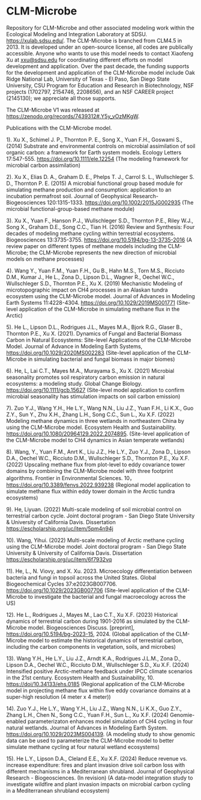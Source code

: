 # CLM-Microbe
Repository for CLM-Microbe and other associated modeling work within the Ecological Modeling and Integration Laboratory at SDSU. https://xulab.sdsu.edu/. The CLM-Microbe is branched from CLM4.5 in 2013. It is developed under an open-source license, all codes are publically accessible. Anyone who wants to use this model needs to contact Xiaofeng Xu at xxu@sdsu.edu for coordinating different efforts on model development and application. Over the past decade, the funding supports for the development and application of the CLM-Microbe model include Oak Ridge National Lab, University of Texas - El Paso, San Diego State University, CSU Program for Education and Research in Biotechnology, NSF projects (1702797, 2154746, 2208656), and an NSF CAREER project (2145130); we appreciate all those supports.

The CLM-Microbe V1 was released at https://zenodo.org/records/7439312#.Y5y_vOzMKgW.

Publications with the CLM-Microbe model.

1). Xu X., Schimel J. P., Thornton P. E., Song X., Yuan F.H., Goswami S., (2014) Substrate and environmental controls on microbial assimilation of soil organic carbon: a framework for Earth system models. Ecology Letters 17:547-555. https://doi.org/10.1111/ele.12254 (The modeling framework for microbial carbon assimilation)

2). Xu X., Elias D. A., Graham D. E., Phelps T. J., Carrol S. L., Wullschleger S. D., Thornton P. E. (2015) A microbial functional group based module for simulating methane production and consumption: application to an incubation permafrost soil. Journal of Geophysical Research-Biogeosciences 120:1315-1333.  https://doi.org/10.1002/2015JG002935 (The microbial functional-group-based methane module)

3). Xu X., Yuan F., Hanson P.J., Wullschleger S.D., Thornton P.E., Riley W.J., Song X., Graham D.E., Song C.C., Tian H. (2016) Review and Synthesis: Four decades of modeling methane cycling within terrestrial ecosystems. Biogeosciences 13:3735-3755. https://doi.org/10.5194/bg-13-3735-2016 (A review paper on different types of methane models including the CLM-Microbe; the CLM-Microbe represents the new direction of microbial models on methane processes)

4). Wang Y., Yuan F.M., Yuan F.H., Gu B., Hahn M.S., Torn M.S., Ricciuto D.M., Kumar J., He L., Zona D., Lipson D.L., Wagner R., Oechel W.C., Wullschleger S.D., Thornton P.E., Xu X. (2019) Mechanistic Modeling of microtopographic impact on CH4 processes in an Alaskan tundra ecosystem using the CLM-Microbe model. Journal of Advances in Modeling Earth Systems 11:4228-4304.  https://doi.org/10.1029/2019MS001771 (Site-level application of the CLM-Microbe in simulating methane flux in the Arctic)

5). He L., Lipson D.L., Rodrigues J.L., Mayes M.A., Bjork R.G., Glaser B., Thornton P.E., Xu X. (2021). Dynamics of Fungal and Bacterial Biomass Carbon in Natural Ecosystems: Site-level Applications of the CLM-Microbe Model. Journal of Advance in Modeling Earth Systems,  https://doi.org/10.1029/2020MS002283 (Site-level application of the CLM-Microbe in simulating bacterial and fungal biomass in major biomes)

6). He, L, Lai C.T., Mayes M.A., Murayama S., Xu X. (2021) Microbial seasonality promotes soil respiratory carbon emission in natural ecosystems: a modeling study. Global Change Biology. https://doi.org/10.1111/gcb.15627 (Site-level model application to confirm microbial seasonality has stimulation impacts on soil carbon emission)

7). Zuo Y.J., Wang Y.H., He L.Y., Wang N.N., Liu J.Z., Yuan F.H., Li K.X., Guo Z.Y., Sun Y., Zhu X.H., Zhang L.H., Song C.C., Sun L., Xu X.F. (2022) Modeling methane dynamics in three wetlands in northeastern China by using the CLM-Microbe model. Ecosystem Health and Sustainability. https://doi.org/10.1080/20964129.2022.2074895. (Site-level application of the CLM-Microbe model to CH4 dynamics in Asian temperate wetlands)

8). Wang, Y., Yuan F.M., Anrt K., Liu J.Z., He L.Y., Zuo Y.J., Zona D., Lipson D.A., Oechel W.C., Ricciuto D.M., Wullschleger S.D., Thornton P.E., Xu X.F. (2022) Upscaling methane flux from plot-level to eddy covariance tower domains by combining the CLM-Microbe model with three footprint algorithms. Frontier in Environmental Sciences. 10， https://doi.org/10.3389/fenvs.2022.939238 (Regional model application to simulate methane flux within eddy tower domain in the Arctic tundra ecosystems)

9). He, Liyuan. (2022) Multi-scale modeling of soil microbial control on terrestrial carbon cycle. Joint doctoral program - San Diego State University & University of California Davis. Dissertation https://escholarship.org/uc/item/5pm4n94j

10). Wang, Yihui. (2022) Multi-scale modeling of Arctic methane cycling using the CLM-Microbe model. Joint doctoral program - San Diego State University & University of California Davis. Dissertation https://escholarship.org/uc/item/6f7932vq

11). He, L., N. Viovy, and X. Xu. 2023. Microecology differentiation between bacteria and fungi in topsoil across the United States. Global Biogeochemical Cycles 37:e2023GB007706. https://doi.org/10.1029/2023GB007706 (Site-level application of the CLM-Microbe to investigate the bacterial and fungal macroecology across the US)

12). He L., Rodrigues J., Mayes M., Lao C.T., Xu X.F. (2023) Historical dynamics of terrestrial carbon during 1901-2016 as simulated by the CLM-Microbe model. Biogeosciences Discuss. [preprint], https://doi.org/10.5194/bg-2023-15, 2024. (Global application of the CLM-Microbe model to estimate the historical dynamics of terrestrial carbon, including the carbon components in vegetation, soils, and microbes)

13). Wang Y.H., He L.Y., Liu J.Z., Arndt K.A., Rodrigues J.L.M., Zona D., Lipson D.A., Oechel W.C., Ricciuto D.M., Wullschleger S.D., Xu X.F. (2024) Intensified positive Arctic-methane feedback under IPCC climate scenarios in the 21st century. Ecosystem Health and Sustainability, 10. [https://doi/10.34133/ehs.0185](https://spj.science.org/doi/10.34133/ehs.0185) (Regional application of the CLM-Microbe model in projecting methane flux within five eddy covariance domains at a super-high resolution (4 meter x 4 meter))

14). Zuo Y.J., He L.Y., Wang Y.H., Liu J.Z., Wang N.N., Li K.X., Guo Z.Y., Zhang L.H., Chen N., Song C.C., Yuan F.H., Sun L., Xu X.F. (2024) Genomie-enabled parameterizaton enhances model simulation of CH4 cycling in four natural wetlands. Journal of Advances in Modeling Earth System. https://doi.org/10.1029/2023MS004139. (A modeling study to show genomic data can be used to parameterize the CLM-Microbe model to better simulate methane cycling at four natural wetland ecosystems)

15). He L.Y., Lipson D.A., Cleland E.E., Xu X.F. (2024) Reduce revenue vs. increase expenditure: fires and plant invasion drive soil carbon loss with different mechanisms in a Mediterranean shrubland. Journal of Geophysical Research - Biogeosciences. (In revision) (A data-model integration study to investigate wildfire and plant invasion impacts on microbial carbon cycling in a Mediterranean shrubland ecosystem)
